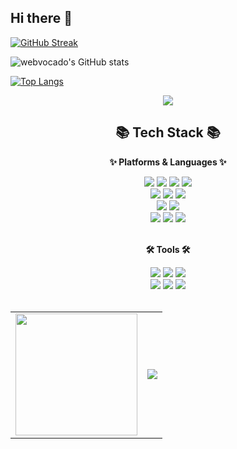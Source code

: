## Hi there 👋

[![GitHub Streak](https://streak-stats.demolab.com?user=webvocado&theme=merko&hide_border=true&locale=ko&date_format=j%20M%5B%20Y%5D)](https://git.io/streak-stats)

![webvocado's GitHub stats](https://github-readme-stats.vercel.app/api?username=webvocado&show_icons=true&theme=merko)

[![Top Langs](https://github-readme-stats.vercel.app/api/top-langs/?username=webvocado&layout=compact)](https://github.com/webvocado/github-readme-stats)


<div align=center>
	<img src="https://capsule-render.vercel.app/api?type=venom&height=200&color=gradient&text=webvocado's%20%20Github&section=header&textBg=false&fontColor=00AAFF&fontSize=50&animation=twinkling" />	
</div>

<div align="center">
	 <h2>📚 Tech Stack 📚</h2>
	 <strong><p>✨ Platforms & Languages ✨</p></strong>
</div>
<div  align="center">
	<img src="https://img.shields.io/badge/Java-007396?style=flat&logo=Conda-Forge&logoColor=white" />
	<img src="https://img.shields.io/badge/HTML5-E34F26?style=flat&logo=HTML5&logoColor=white" />
	<img src="https://img.shields.io/badge/CSS3-1572B6?style=flat&logo=CSS3&logoColor=white" />
	<img src="https://img.shields.io/badge/JavaScript-F7DF1E?style=flat&logo=JavaScript&logoColor=white" />
	<br>
	<img src="https://img.shields.io/badge/Spring-6DB33F?style=flat&logo=Spring&logoColor=white" />
	<img src="https://img.shields.io/badge/Bootstrap-7952B3?style=flat&logo=Bootstrap&logoColor=white" />
	<img src="https://img.shields.io/badge/jQuery-0769AD?style=flat&logo=jQuery&logoColor=white" />
	<br>
	<img src="https://img.shields.io/badge/Oracle%20SQL-F80000?style=flat&logo=Oracle&logoColor=white" />
	<img src="https://img.shields.io/badge/MySQL-4479A1?style=flat&logo=MySQL&logoColor=white" />
 	<br>
	<img src="https://img.shields.io/badge/Git-F05032?style=flat-square&logo=git&logoColor=white"/>
	<img src="https://img.shields.io/badge/GitHub-181717?style=flat-square&logo=GitHub&logoColor=white"/>
 	<img src="https://img.shields.io/badge/Visual Studio Code-007ACC?style=flat-square&logo=Visual Studio Code&logoColor=white"/>



</div>
<br>
<div align="center">
	<strong><p>🛠 Tools 🛠</p></strong>
</div>
<div align="center">
	<img src="https://img.shields.io/badge/Eclipse%20IDE-2C2255?style=flat&logo=EclipseIDE&logoColor=white" />
	<img src="https://img.shields.io/badge/Visual%20Studio%20Code-007ACC?style=flat&logo=VisualStudioCode&logoColor=white" />
	<img src="https://img.shields.io/badge/Visual%20Studio-4D37BB?style=flat&logo=VisualStudio&logoColor=white" />
	<br>
	<img src="https://img.shields.io/badge/Tomcat-F8DC75?style=flat&logo=ApacheTomcat&logoColor=white" />
	<img src="https://img.shields.io/badge/SVN-809CC9?style=flat&logo=Subversion&logoColor=white" />
	<img src="https://img.shields.io/badge/GitHub-181717?style=flat&logo=GitHub&logoColor=white" />
</div>

<br>

<table border="0">
  <tr border="0">
    <td><img src="https://github-readme-stats.vercel.app/api/top-langs/?username=webvocado&layout=compact" style="height: 195px;"></td>
    <td><img src="https://github-readme-stats.vercel.app/api?username=webvocado&show_icons=true"></td>
  </tr>
</table>

<br>


</div>
<br>

